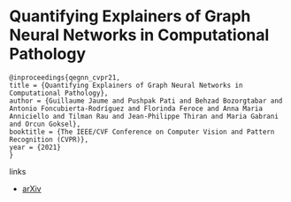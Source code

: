 # Quantifying Explainers of Graph Neural Networks in Computational Pathology

```
@inproceedings{qegnn_cvpr21,
title = {Quantifying Explainers of Graph Neural Networks in Computational Pathology},
author = {Guillaume Jaume and Pushpak Pati and Behzad Bozorgtabar and Antonio Foncubierta-Rodríguez and Florinda Feroce and Anna Maria Anniciello and Tilman Rau and Jean-Philippe Thiran and Maria Gabrani and Orcun Goksel},
booktitle = {The IEEE/CVF Conference on Computer Vision and Pattern Recognition (CVPR)},
year = {2021}
}
```

links
- [arXiv](https://arxiv.org/abs/2011.12646)
